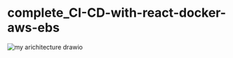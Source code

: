 # complete_CI-CD-with-react-docker-aws-ebs

![my arichitecture drawio](https://github.com/Nahsc0/complete_CI-CD-with-react-docker-aws-ebs/assets/106038656/dc7d42f7-ac9d-4ce7-871c-cf48bfcf6a02)
